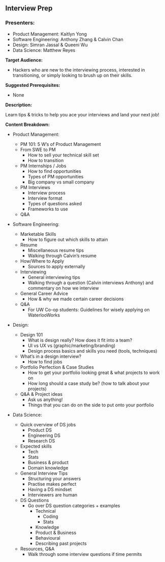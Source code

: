 ## Interview Prep
### Presenters:
- Product Management: Kaitlyn Yong
- Software Engineering: Anthony Zhang & Calvin Chan 
- Design: Simran Jassal & Queeni Wu
- Data Science: Matthew Reyes

**Target Audience:** 
- Hackers who are new to the interviewing process, interested in transitioning, or simply looking to brush up on their skills.

**Suggested Prerequisites:** 
- None

**Description:**

Learn tips & tricks to help you ace your interviews and land your next job!

**Content Breakdown:**

- Product Management:
    - PM 101: 5 W’s of Product Management
    - From SWE to PM
        - How to sell your technical skill set
        - How to transition
    - PM Internships / Jobs
        - How to find opportunities
        - Types of PM opportunities
        - Big company vs small company
    - PM Interviews
        - Interview process
        - Interview format
        - Types of questions asked
        - Frameworks to use
    - Q&A
    
 - Software Engineering:
    - Marketable Skills
        - How to figure out which skills to attain
    - Resume
        - Miscellaneous resume tips
        - Walking through Calvin’s resume
    - How/Where to Apply
        - Sources to apply externally
    - Interviewing
        - General interviewing tips
        - Walking through a question (Calvin interviews Anthony) and commentary on how we interview
    - General Career Advice
        - How & why we made certain career decisions
    - Q&A
        - For UW Co-op students: Guidelines for wisely applying on WaterlooWorks

 - Design:
    - Design 101 
        - What is design really? How does it fit into a team? 
        - UI vs UX vs (graphic/marketing/branding) 
        - Design process basics and skills you need (tools, techniques) 	
    - What’s in a design interview? 
        - How to find jobs
    - Portfolio Perfection & Case Studies 
        - How to get your portfolio looking great & what projects to work on
        - How long should a case study be? (how to talk about your projects) 
    - Q&A & Project ideas 
        - Ask us anything!
        - Things that you can do on the side to put onto your portfolio 

- Data Science: 
    - Quick overview of DS jobs
        - Product DS
        - Engineering DS
        - Research DS
    - Expected skills
        - Tech
        - Stats
        - Business & product
        - Domain knowledge
    - General Interview Tips
        - Structuring your answers
        - Practise makes perfect
        - Having a DS mindset
        - Interviewers are human
    - DS Questions
        - Go over DS question categories + examples
            - Technical
                - Coding
                - Stats
            - Knowledge
            - Product & Business
            - Behavioural
            - Describing past projects
    - Resources, Q&A
        - Walk through some interview questions if time permits
